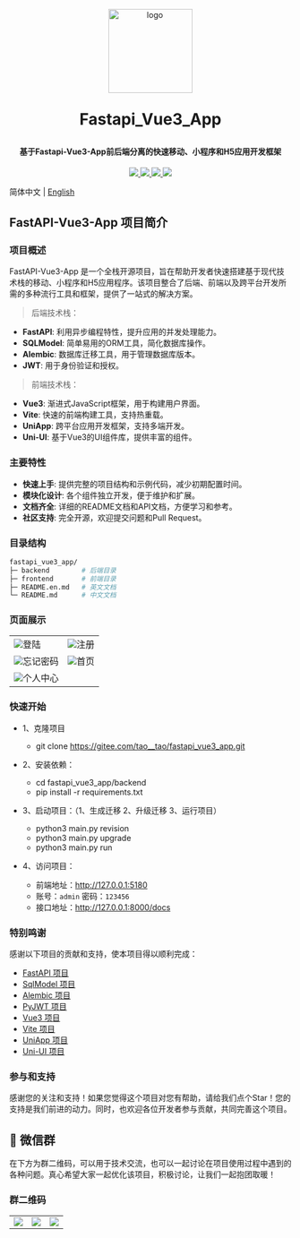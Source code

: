 <div align="center">
   <p align="center">
      <img src="./frontend/src/static//logo.png" height="150" alt="logo"/>
   </p>
   <h1 align="center" style="margin: 30px 0 30px; font-weight: bold;">Fastapi_Vue3_App</h1>
   <h4 align="center">基于Fastapi-Vue3-App前后端分离的快速移动、小程序和H5应用开发框架</h4>
   <p align="center">
      <a href="https://gitee.com/tao__tao/fastapi_vue3_app.git">
         <img src="https://gitee.com/tao__tao/fastapi_vue3_app/badge/star.svg?theme=dark">
      </a>
      <a href="https://github.com/1014TaoTao/fastapi_vue3_app.git">
         <img src="https://img.shields.io/github/stars/1014TaoTao/fastapi_vue3_app?style=social">
      </a>
      <a href="https://gitee.com/tao__tao/fastapi_vue3_app/blob/master/LICENSE">
         <img src="https://img.shields.io/badge/License-MIT-orange">
      </a>
      <img src="https://img.shields.io/badge/Python-≥3.10-blue">
   </p>
</div>

简体中文 | [English](./README.en.md)

## FastAPI-Vue3-App 项目简介

### 项目概述

FastAPI-Vue3-App 是一个全栈开源项目，旨在帮助开发者快速搭建基于现代技术栈的移动、小程序和H5应用程序。该项目整合了后端、前端以及跨平台开发所需的多种流行工具和框架，提供了一站式的解决方案。

> 后端技术栈：

- **FastAPI**: 利用异步编程特性，提升应用的并发处理能力。
- **SQLModel**: 简单易用的ORM工具，简化数据库操作。
- **Alembic**: 数据库迁移工具，用于管理数据库版本。
- **JWT**: 用于身份验证和授权。

> 前端技术栈：

- **Vue3**: 渐进式JavaScript框架，用于构建用户界面。
- **Vite**: 快速的前端构建工具，支持热重载。
- **UniApp**: 跨平台应用开发框架，支持多端开发。
- **Uni-UI**: 基于Vue3的UI组件库，提供丰富的组件。

### 主要特性

- **快速上手**: 提供完整的项目结构和示例代码，减少初期配置时间。
- **模块化设计**: 各个组件独立开发，便于维护和扩展。
- **文档齐全**: 详细的README文档和API文档，方便学习和参考。
- **社区支持**: 完全开源，欢迎提交问题和Pull Request。

### 目录结构

```sh
fastapi_vue3_app/
├─ backend        # 后端目录
├─ frontend       # 前端目录
├─ README.en.md   # 英文文档
└─ README.md      # 中文文档
```

### 页面展示

<table>
    <tr>
        <td><img src="./frontend/public/登录.jpeg"/>登陆</td>
        <td><img src="./frontend/public/注册.jpeg"/>注册</td>
   </tr>
   <tr>
        <td><img src="./frontend/public/忘记密码.jpeg"/>忘记密码</td>
        <td><img src="./frontend/public/首页.jpeg"/>首页</td>
   </tr>
    <tr>
        <td><img src="./frontend/public/个人中心.jpeg"/>个人中心</td>
   </tr>
</table>

### 快速开始

- 1、克隆项目

  - git clone <https://gitee.com/tao__tao/fastapi_vue3_app.git>

- 2、安装依赖：

  - cd fastapi_vue3_app/backend
  - pip install -r requirements.txt

- 3、启动项目：（1、生成迁移 2、升级迁移 3、运行项目）

  - python3 main.py revision
  - python3 main.py upgrade
  - python3 main.py run

- 4、访问项目：
  
  - 前端地址：<http://127.0.0.1:5180>
  - 账号：`admin` 密码：`123456`
  - 接口地址：<http://127.0.0.1:8000/docs>

### 特别鸣谢

感谢以下项目的贡献和支持，使本项目得以顺利完成：

- [FastAPI 项目](https://github.com/fastapi/fastapi)
- [SqlModel 项目](https://github.com/fastapi/sqlmodel)
- [Alembic 项目](https://github.com/sqlalchemy/alembic)
- [PyJWT 项目](https://github.com/jpadilla/pyjwt)
- [Vue3 项目](https://github.com/vuejs/vue)
- [Vite 项目](https://github.com/vitejs/vite)
- [UniApp 项目](https://github.com/dcloudio/uni-app)
- [Uni-UI 项目](https://github.com/dcloudio/uni-ui)

### 参与和支持

感谢您的关注和支持！如果您觉得这个项目对您有帮助，请给我们点个Star！您的支持是我们前进的动力。同时，也欢迎各位开发者参与贡献，共同完善这个项目。

## 🎨 微信群

在下方为群二维码，可以用于技术交流，也可以一起讨论在项目使用过程中遇到的各种问题。真心希望大家一起优化该项目，积极讨论，让我们一起抱团取暖！

### 群二维码

<table>
    <tr>
      <td><img src="https://github.com/1014TaoTao/fastapi_vue3_admin/blob/master/mkdocs/docs/resources/images/微信.jpg"/></td>
      <td><img src="https://github.com/1014TaoTao/fastapi_vue3_admin/blob/master/mkdocs/docs/resources/images/微信群.jpg"/></td>
      <td><img src="https://github.com/1014TaoTao/fastapi_vue3_admin/blob/master/mkdocs/docs/resources/images/wechatPay.jpg"/></td>
    </tr>
</table>
